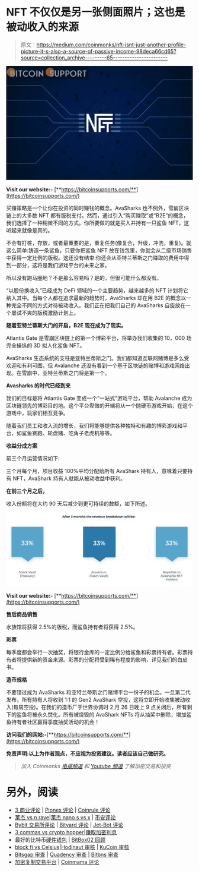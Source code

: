 # NFT 不仅仅是另一张侧面照片；这也是被动收入的来源

> 原文：<https://medium.com/coinmonks/nft-isnt-just-another-profile-picture-it-s-also-a-source-of-passive-income-98deca66cd65?source=collection_archive---------65----------------------->

![](img/82aad5c13c15da979bb025b491db5d74.png)

**Visit our website:-** [**https://bitcoinsupports.com/**](https://bitcoinsupports.com/)

买赚策略是一个让你在投资的同时赚钱的概念。AvaSharks 也不例外，雪崩区块链上的大多数 NFT 都有版税支付。然而，通过引入“购买赚取”或“B2E”的概念，我们选择了一种稍微不同的方式。你所要做的就是买入并持有一只鲨鱼 NFT，这听起来就像是真的。

不会有打桩，存放，或者最重要的是，重复任务(像复合，升级，冲洗，重复)。就这么简单:铸造一条鲨鱼，只要你把鲨鱼 NFT 放在钱包里，你就会从二级市场销售中获得一定比例的版税。这还没有结束:你还会从亚特兰蒂斯之门赚取的费用中得到一部分，这将是我们游戏平台的未来之家。

所以没有跑马圈地？不是那么容易吗？是的，但很可能什么都没有。

“以股份换收入”已经成为 DeFi 领域的一个主要趋势，越来越多的 NFT 计划将它纳入其中。当每个人都在追求最新的趋势时，AvaSharks 却在用 B2E 的概念以一种完全不同的方式对待被动收入。我们正在把我们自己的 AvaSharks 自旋放在一个屡试不爽的版税激励计划上。

**随着亚特兰蒂斯大门的开启，B2E 现在成为了现实。**

Atlantis Gate 是雪崩区块链上的第一个博彩平台，将举办我们收集的 10，000 场完全操纵的 3D 拟人化鲨鱼 NFT。

AvaSharks 生态系统的支柱是亚特兰蒂斯之门。我们都知道互联网赌博是多么受欢迎和有利可图，但 Avalanche 还没有看到一个基于区块链的赌博和游戏网络出现。在雪崩中，亚特兰蒂斯之门将是第一个。

**Avasharks 的时代已经到来**

我们的目标是将 Atlantis Gate 变成一个“一站式”游戏平台，帮助 Avalanche 成为区块链领先的博彩目的地。这个平台卑微的开端将从一个抛硬币游戏开始，在这个游戏中，玩家们相互竞争。

随着我们员工和收入流的增长，我们将能够提供各种独特和有趣的博彩游戏和平台，如鲨鱼赛跑、轮盘赌、吃角子老虎机等等。

**收益分成方案**

前三个月运营情况如下:

三个月每个月，项目收益 100%平均分配给所有 AvaShark 持有人，意味着只要持有 NFT，AvaShark 持有人就能从被动收益中获利。

**在前三个月之后，**

收入份额将在大约 90 天后减少到更可持续的数额，如下所述。

![](img/408dd32d4ac988a5f863217caf988917.png)

**Visit our website:-** [**https://bitcoinsupports.com/**](https://bitcoinsupports.com/)

**售后商品销售**

水族馆将获得 2.5%的版税，而鲨鱼持有者将获得 2.5%。

**彩票**

每季度都会举行一次抽奖，将银行金库的一定比例分给鲨鱼和彩票持有者。彩票持有者将提供新的资金来源。彩票的分配将受到稀有程度的影响，详见我们的白皮书。

**造币规格**

不要错过成为 AvaSharks 和亚特兰蒂斯之门赌博平台一份子的机会。一旦第二代发布，所有持有人将收到 1:1 的 Gen2 AvaShark 空投，这将立即开始收集被动收入(每周空投)。在我们的造币厂于世界协调时 2 月 26 日晚上 9 点关闭后，所有剩下的鲨鱼将被永久焚化。所有被烧毁的 AvaShark NFTs 将从抽奖中删除，增加鲨鱼持有者社区赢得季度抽奖活动的机会！

**访问我们的网站:-**[**https://bitcoinsupports.com/**](https://bitcoinsupports.com/)

**免责声明:以上为作者观点，不应视为投资建议。读者应该自己做研究。**

> *加入 Coinmonks* [*电报频道*](https://t.me/coincodecap) *和* [*Youtube 频道*](https://www.youtube.com/c/coinmonks/videos) *了解加密交易和投资*

# 另外，阅读

*   [3 商业评论](/coinmonks/3commas-review-an-excellent-crypto-trading-bot-2020-1313a58bec92) | [Pionex 评论](https://coincodecap.com/pionex-review-exchange-with-crypto-trading-bot) | [Coinrule 评论](/coinmonks/coinrule-review-2021-a-beginner-friendly-crypto-trading-bot-daf0504848ba)
*   [莱杰 vs n rave](/coinmonks/ledger-vs-ngrave-zero-7e40f0c1d694)|[莱杰 nano s vs x](/coinmonks/ledger-nano-s-vs-x-battery-hardware-price-storage-59a6663fe3b0) | [币安评论](/coinmonks/binance-review-ee10d3bf3b6e)
*   [Bybit 交易所评论](/coinmonks/bybit-exchange-review-dbd570019b71) | [Bityard 评论](https://coincodecap.com/bityard-reivew) | [Jet-Bot 评论](https://coincodecap.com/jet-bot-review)
*   [3 commas vs crypto hopper](/coinmonks/3commas-vs-pionex-vs-cryptohopper-best-crypto-bot-6a98d2baa203)|[赚取加密利息](/coinmonks/earn-crypto-interest-b10b810fdda3)
*   最好的比特币[硬件钱包](/coinmonks/hardware-wallets-dfa1211730c6) | [BitBox02 回顾](/coinmonks/bitbox02-review-your-swiss-bitcoin-hardware-wallet-c36c88fff29)
*   [block fi vs Celsius](/coinmonks/blockfi-vs-celsius-vs-hodlnaut-8a1cc8c26630)|[Hodlnaut 审核](/coinmonks/hodlnaut-review-best-way-to-hodl-is-to-earn-interest-on-your-bitcoin-6658a8c19edf) | [KuCoin 审核](https://coincodecap.com/kucoin-review)
*   [Bitsgap 审查](/coinmonks/bitsgap-review-a-crypto-trading-bot-that-makes-easy-money-a5d88a336df2) | [Quadency 审查](/coinmonks/quadency-review-a-crypto-trading-automation-platform-3068eaa374e1) | [Bitbns 审查](/coinmonks/bitbns-review-38256a07e161)
*   [加密复制交易平台](/coinmonks/top-10-crypto-copy-trading-platforms-for-beginners-d0c37c7d698c) | [Coinmama 评论](/coinmonks/coinmama-review-ace5641bde6e)